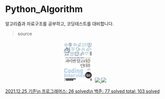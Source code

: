 # Python_Algorithm

알고리즘과 자료구조를 공부하고, 코딩테스트를 대비합니다.

> source

<p align ="center">
    <img src="imgs/../imgs/파이썬-알고리즘-인터뷰.jpg" width="20%">
    <a href="https://programmers.co.kr/"> <img src="https://noticon-static.tammolo.com/dgggcrkxq/image/upload/v1621451894/noticon/wbx6sz7ouccpnmbmvf3k.png" width="20%">
    <a href="https://solved.ac/"><img src="https://noticon-static.tammolo.com/dgggcrkxq/image/upload/v1613401545/noticon/wqon5slaxcrs0omqqgk0.png" width="20%">
</p>

2021.12.25 기준\n
프로그래머스: 26 solved\n
백준: 77 solved
total: 103 solved
